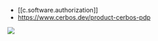 
- [[c.software.authorization]]
- https://www.cerbos.dev/product-cerbos-pdp

![](/assets/images/2024-04-14-16-50-12.png)
